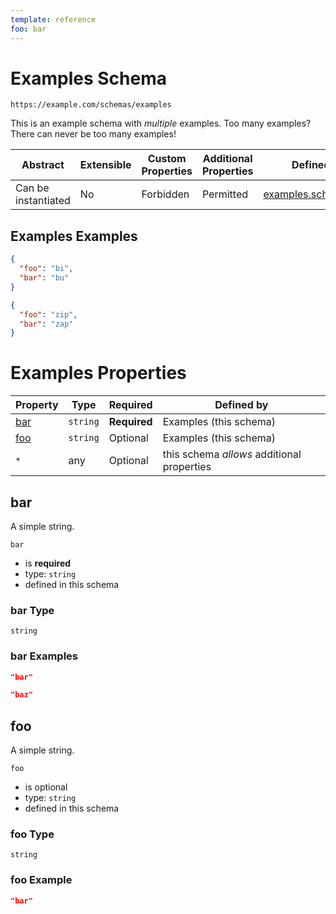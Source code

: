 ```yaml
---
template: reference
foo: bar
---
```


# Examples Schema

```
https://example.com/schemas/examples
```

This is an example schema with *multiple* examples. Too many examples? There can never be too many examples!

| Abstract | Extensible | Custom Properties | Additional Properties | Defined In |
|----------|------------|-------------------|-----------------------|------------|
| Can be instantiated | No | Forbidden | Permitted | [examples.schema.json](examples.schema.json) |

## Examples Examples

```json
{
  "foo": "bi",
  "bar": "bu"
}
```

```json
{
  "foo": "zip",
  "bar": "zap"
}
```


# Examples Properties

| Property | Type | Required | Defined by |
|----------|------|----------|------------|
| [bar](#bar) | `string` | **Required** | Examples (this schema) |
| [foo](#foo) | `string` | Optional | Examples (this schema) |
| `*` | any | Optional | this schema *allows* additional properties |

## bar

A simple string.

`bar`
* is **required**
* type: `string`
* defined in this schema

### bar Type


`string`





### bar Examples

```json
"bar"
```

```json
"baz"
```



## foo

A simple string.

`foo`
* is optional
* type: `string`
* defined in this schema

### foo Type


`string`





### foo Example

```json
"bar"
```

